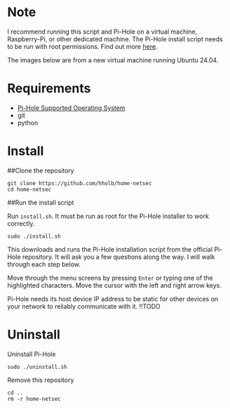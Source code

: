 # Note
I recommend running this script and Pi-Hole on a virtual machine,
Raspberry-Pi, or other dedicated machine. The Pi-Hole install script
needs to be run with root permissions. Find out more [here](about.md).

The images below are from a new virtual machine running Ubuntu 24.04.

# Requirements
- [Pi-Hole Supported Operating System](https://docs.pi-hole.net/main/prerequisites/#supported-operating-systems)
- git
- python

# Install

##Clone the repository
``` shell
git clone https://github.com/hholb/home-netsec
cd home-netsec
```

##Run the install script

Run `install.sh`. It must be run as root for the Pi-Hole installer to
work correctly.
``` shell
sudo ./install.sh
```

This downloads and runs the Pi-Hole installation script from the official Pi-Hole
repository. It will ask you a few questions along the
way. I will walk through each step below.

Move through the menu screens by pressing `Enter` or typing one of
the highlighted characters. Move the cursor with the left and right
arrow keys.

Pi-Hole needs its host device IP address to be static for other devices on your
network to reliably communicate with it.
!!TODO

# Uninstall

Uninstall Pi-Hole
``` shell
sudo ./uninstall.sh
```

Remove this repository

``` shell
cd ..
rm -r home-netsec
```
